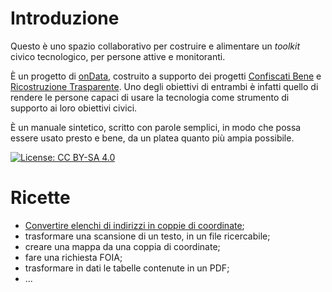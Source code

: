# Introduzione

Questo è uno spazio collaborativo per costruire e alimentare un _toolkit_ civico tecnologico, per persone attive e monitoranti.

È un progetto di [onData](http://ondata.it), costruito a supporto dei progetti [Confiscati Bene](http://www.confiscatibene.it) e [Ricostruzione Trasparente](http://ricostruzionetrasparente.it). Uno degli obiettivi di entrambi è infatti quello di rendere le persone capaci di usare la tecnologia come strumento di supporto ai loro obiettivi civici.

È un manuale sintetico, scritto con parole semplici, in modo che possa essere usato presto e bene, da un platea quanto più ampia possibile.

[![License: CC BY-SA 4.0](https://licensebuttons.net/l/by-sa/4.0/80x15.png)](https://creativecommons.org/licenses/by-sa/4.0/)

# Ricette

- [Convertire elenchi di indirizzi in coppie di coordinate](./ricette/geocoding.md);
- trasformare una scansione di un testo, in un file ricercabile;
- creare una mappa da una coppia di coordinate;
- fare una richiesta FOIA;
- trasformare in dati le tabelle contenute in un PDF;
- ...
